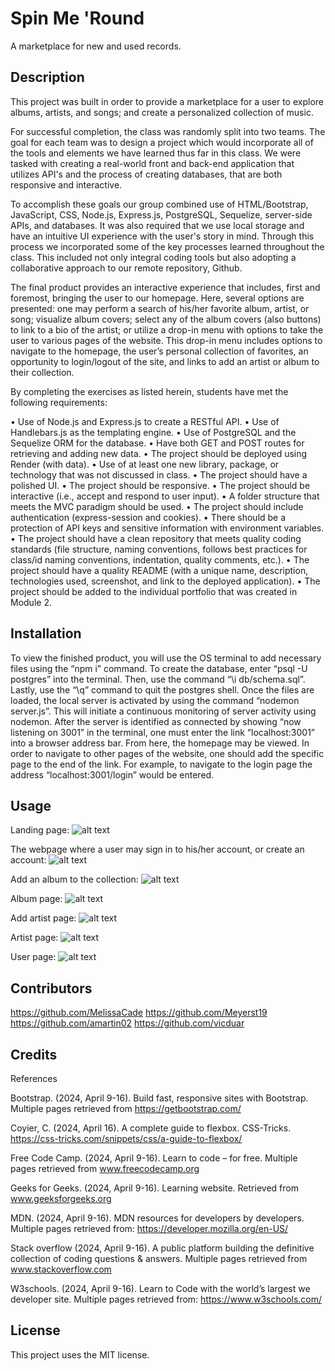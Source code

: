 # Spin Me 'Round

A marketplace for new and used records.

## Description

This project was built in order to provide a marketplace for a user to explore albums, artists, and songs; and create a personalized collection of music.

For successful completion, the class was randomly split into two teams. The goal for each team was to design a project which would incorporate all of the tools and elements we have learned thus far in this class. We were tasked with creating a real-world front and back-end application that utilizes API's and the process of creating databases, that are both responsive and interactive. 

To accomplish these goals our group combined use of HTML/Bootstrap, JavaScript, CSS, Node.js, Express.js, PostgreSQL, Sequelize, server-side APIs, and databases. It was also required that we use local storage and have an intuitive UI experience with the user's story in mind. Through this process we incorporated some of the key processes learned throughout the class. This included not only integral coding tools but also adopting a collaborative approach to our remote repository, Github. 

The final product provides an interactive experience that includes, first and foremost, bringing the user to our homepage. Here, several options are presented: one may perform a search of his/her favorite album, artist, or song; visualize album covers; select any of the album covers (also buttons) to link to a bio of the artist; or utilize a drop-in menu with options to take the user to various pages of the website. This drop-in menu includes options to navigate to the homepage, the user’s personal collection of favorites, an opportunity to login/logout of the site, and links to add an artist or album to their collection.

By completing the exercises as listed herein, students have met the following requirements:

•	Use of Node.js and Express.js to create a RESTful API.
•	Use of Handlebars.js as the templating engine.
•	Use of PostgreSQL and the Sequelize ORM for the database.
•	Have both GET and POST routes for retrieving and adding new data.
•	The project should be deployed using Render (with data).
•	Use of at least one new library, package, or technology that was not discussed in class.
•	The project should have a polished UI.
•	The project should be responsive.
•	The project should be interactive (i.e., accept and respond to user input).
•	A folder structure that meets the MVC paradigm should be used.
•	The project should include authentication (express-session and cookies).
•	There should be a protection of API keys and sensitive information with environment variables.
•	The project should have a clean repository that meets quality coding standards (file structure, naming conventions, follows best practices for class/id naming conventions, indentation, quality comments, etc.).
•	The project should have a quality README (with a unique name, description, technologies used, screenshot, and link to the deployed application).
•	The project should be added to the individual portfolio that was created in Module 2.


## Installation
To view the finished product, you will use the OS terminal to add necessary files using the “npm i” command. To create the database, enter “psql -U postgres” into the terminal. Then, use the command “\i db/schema.sql”. Lastly, use the “\q” command to quit the postgres shell. Once the files are loaded, the local server is activated by using the command “nodemon server.js”. This will initiate a continuous monitoring of server activity using nodemon. After the server is identified as connected by showing “now listening on 3001” in the terminal, one must enter the link “localhost:3001” into a browser address bar. From here, the homepage may be viewed. In order to navigate to other pages of the website, one should add the specific page to the end of the link. For example, to navigate to the login page the address “localhost:3001/login” would be entered.

## Usage

Landing page:
 ![alt text](image.png)

The webpage where a user may sign in to his/her account, or create an account:
 ![alt text](image-1.png)

Add an album to the collection:
![alt text](image-2.png)

Album page:
![alt text](image-3.png)

Add artist page:
![alt text](image-4.png)

 Artist page:
 ![alt text](image-5.png)

User page:
 ![alt text](image-6.png)



## Contributors

https://github.com/MelissaCade
https://github.com/Meyerst19
https://github.com/amartin02 
https://github.com/vicduar

## Credits

References

Bootstrap. (2024, April 9-16). Build fast, responsive sites with Bootstrap. Multiple pages retrieved from https://getbootstrap.com/

Coyier, C. (2024, April 16). A complete guide to flexbox. CSS-Tricks. https://css-tricks.com/snippets/css/a-guide-to-flexbox/

Free Code Camp. (2024, April 9-16). Learn to code – for free. Multiple pages retrieved from www.freecodecamp.org 

Geeks for Geeks. (2024, April 9-16). Learning website. Retrieved from www.geeksforgeeks.org 

MDN. (2024, April 9-16). MDN resources for developers by developers. Multiple pages retrieved from: https://developer.mozilla.org/en-US/ 

Stack overflow (2024, April 9-16). A public platform building the definitive collection of coding questions & answers. Multiple pages retrieved from www.stackoverflow.com 

W3schools. (2024, April 9-16). Learn to Code with the world’s largest we developer site. Multiple pages retrieved from: https://www.w3schools.com/ 


## License
 This project uses the MIT license.
